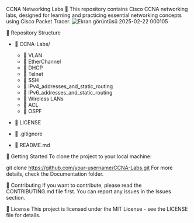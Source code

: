 CCNA Networking Labs 🚀
This repository contains Cisco CCNA networking labs, designed for learning and practicing essential networking concepts using Cisco Packet Tracer.
![Ekran görüntüsü 2025-02-22 000105](https://github.com/user-attachments/assets/dfd0e635-00cb-4faf-b01c-6e40fa9ca647)


📂 Repository Structure
- 📂 CCNA-Labs/
  - 📁 VLAN
  - 📁 EtherChannel
  - 📁 DHCP
  - 📁 Telnet
  - 📁 SSH
  - 📁 IPv4_addresses_and_static_routing
  - 📁 IPv6_addresses_and_static_routing
  - 📁 Wireless LANs
  - 📁 ACL
  - 📁 OSPF

- 📜 LICENSE
- 📄 .gitignore
- 📄 README.md



🚀 Getting Started
To clone the project to your local machine:

git clone https://github.com/your-username/CCNA-Labs.git
For more details, check the Documentation folder.

📌 Contributing
If you want to contribute, please read the CONTRIBUTING.md file first. You can report any issues in the Issues section.

📜 License
This project is licensed under the MIT License - see the LICENSE file for details.
